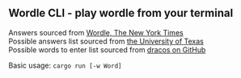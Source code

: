 ## Wordle CLI - play wordle from your terminal

Answers sourced from [Wordle, The New York Times](https://www.nytimes.com/games/wordle/index.html) \
Possible answers list sourced from [the University of Texas](https://web.ma.utexas.edu/users/rusin/wordle/wordlist.html) \
Possible words to enter list sourced from [dracos on GitHub](https://gist.github.com/dracos/dd0668f281e685bad51479e5acaadb93)

Basic usage: `cargo run [-w Word]`